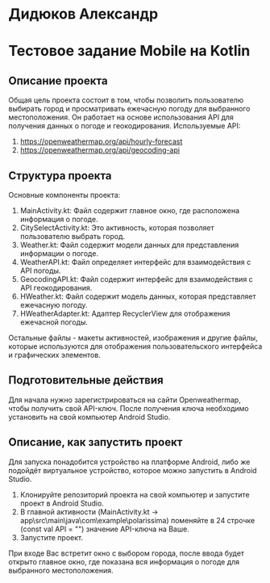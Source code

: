 # Дидюков Александр
# Тестовое задание Mobile на Kotlin
## Описание проекта
Общая цель проекта состоит в том, чтобы позволить пользователю выбирать город и просматривать ежечасную погоду для выбранного местоположения. Он работает на основе использования API для получения данных о погоде и геокодирования.
Используемые API:
1) https://openweathermap.org/api/hourly-forecast
2) https://openweathermap.org/api/geocoding-api
## Структура проекта
Основные компоненты проекта:
1) MainActivity.kt: Файл содержит главное окно, где расположена информация о погоде.
2) CitySelectActivity.kt: Это активность, которая позволяет пользователю выбрать город.
3) Weather.kt: Файл содержит модели данных для представления информации о погоде.
4) WeatherAPI.kt: Файл определяет интерфейс для взаимодействия с API погоды.
5) GeocodingAPI.kt: Файл содержит интерфейс для взаимодействия с API геокодирования. 
6) HWeather.kt: Файл содержит модель данных, которая представляет ежечасную погоду.
7) HWeatherAdapter.kt: Адаптер RecyclerView для отображения ежечасной погоды.

Остальные файлы - макеты активностей, изображения и другие файлы, которые используются для отображения пользовательского интерфейса и графических элементов.
## Подготовительные действия
Для начала нужно зарегистрироваться на сайти Openweathermap, чтобы получить свой API-ключ. После получения ключа необходимо установить на свой компьютер Android Studio. 
## Описание, как запустить проект
Для запуска понадобится устройство на платформе Android, либо же подойдёт виртуальное устройство, которое можно запустить в Android Studio.
1) Клонируйте репозиторий проекта на свой компьютер и запустите проект в Android Studio.
2) В главной активности (MainActivity.kt -> app\src\main\java\com\example\polarissima) поменяйте в 24 строчке (const val API = "") значение API-ключа на Ваше.
3) Запустите проект.

При входе Вас встретит окно с выбором города, после ввода будет открыто главное окно, где показана вся информация о погоде для выбранного местоположения.
